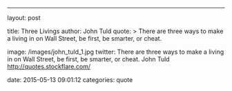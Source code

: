 ---
layout: post

title:  Three Livings
author: John Tuld
quote: >
  There are three ways to make a living in on Wall Street, be first, be smarter, or cheat.

image: /images/john_tuld_1.jpg
twitter: There are three ways to make a living in on Wall Street, be first, be smarter, or cheat. John Tuld http://quotes.stockflare.com/

date:   2015-05-13	 09:01:12
categories: quote
